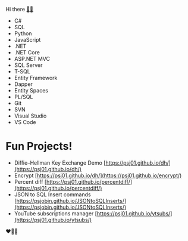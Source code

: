 <!-- ### Hi there 👋 -->
Hi there <a href="https://psjobin.github.io/index.html">🙋‍♂️</a>
<!--
**psjobin/psjobin** is a ✨ _special_ ✨ repository because its `README.md` (this file) appears on your GitHub profile.

Here are some ideas to get you started:

- 🔭 I’m currently working on ...
- 🌱 I’m currently learning ...
- 👯 I’m looking to collaborate on ...
- 🤔 I’m looking for help with ...
- 💬 Ask me about ...
- 📫 How to reach me: ...
- 😄 Pronouns: ...
- ⚡ Fun fact: ...
-->

<ul>
    <li>C#</li>
    <li>SQL</li>
    <li>Python</li>
    <li>JavaScript</li>
    <li>.NET</li>
    <li>.NET Core</li>
    <li>ASP.NET MVC</li>
    <li>SQL Server</li>
    <li>T-SQL</li>
    <li>Entity Framework</li>
    <li>Dapper</li>
    <li>Entity Spaces</li>
    <li>PL/SQL</li>
    <li>Git</li>
    <li>SVN</li>
    <li>Visual Studio</li>
    <li>VS Code</li>
</ul>

# Fun Projects! 

 - Diffie–Hellman Key Exchange Demo [https://psj01.github.io/dh/](https://psj01.github.io/dh/)
 - Encrypt [https://psj01.github.io/dh/](https://psj01.github.io/encrypt/)
 - Percent diff [https://psj01.github.io/percentdiff/](https://psj01.github.io/percentdiff/)
 - JSON to SQL Insert commands [https://psjobin.github.io/JSONtoSQLInserts/](https://psjobin.github.io/JSONtoSQLInserts/)
 - YouTube subscriptions manager [https://psj01.github.io/ytsubs/](https://psj01.github.io/ytsubs/)

 


❤️👨‍💻
